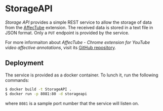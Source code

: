 # StorageAPI

 _Storage API_ provides a simple REST service to allow the storage of data from the [AffecTube](https://github.com/AffecTube/AffecTube) extension.
 The received data is stored in a text file in JSON format. Only a `PUT` endpoint is provided by the service.

For more informaiton about _AffecTube - Chrome extension for YouTube video affective annotations_, visit its [GitHub repository](https://github.com/AffecTube/AffecTube).  

## Deployment
The service is provided as a docker container. To lunch it, run the following commands:
```bash
$ docker build -t StorageAPI .
$ docker run -p 8081:80 -d storageapi
```
where `8081` is a sample port number that the service will listen on.

